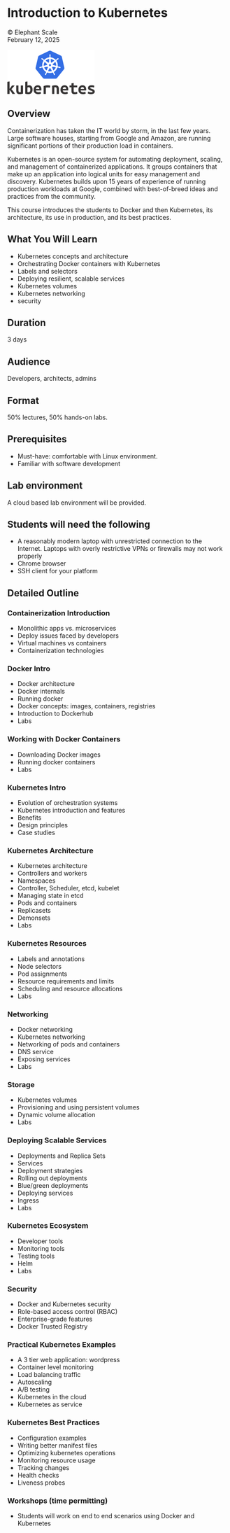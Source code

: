 # Introduction to Kubernetes

© Elephant Scale  
February 12, 2025

![](../assets/images/logos/kubernetes-logo-4-small2.png)

## Overview

Containerization has taken the IT world by storm, in the last few years. Large software houses, starting from Google and Amazon, are running significant portions of their production load in containers.

Kubernetes is an open-source system for automating deployment, scaling, and management of containerized applications. It groups containers that make up an application into logical units for easy management and discovery. Kubernetes builds upon 15 years of experience of running production workloads at Google, combined with best-of-breed ideas and practices from the community.

This course introduces the students to Docker and then  Kubernetes, its architecture, its use in production, and its best practices.

## What You Will Learn

* Kubernetes concepts and architecture
* Orchestrating Docker containers with Kubernetes
* Labels and selectors
* Deploying resilient, scalable services
* Kubernetes volumes
* Kubernetes networking
* security

## Duration

3 days

## Audience

Developers, architects, admins

## Format

50% lectures, 50% hands-on labs.

## Prerequisites

* Must-have: comfortable with Linux environment.
* Familiar with software development

## Lab environment

A cloud based lab environment will be provided.

## Students will need the following

* A reasonably modern laptop with unrestricted connection to the Internet.  Laptops with overly restrictive VPNs or firewalls may not work properly
* Chrome browser
* SSH client for your platform

## Detailed Outline

### Containerization Introduction

* Monolithic apps vs. microservices
* Deploy issues faced by developers
* Virtual machines vs containers
* Containerization technologies

### Docker Intro

* Docker architecture
* Docker internals
* Running docker
* Docker concepts: images, containers, registries
* Introduction to Dockerhub
* Labs

### Working with Docker Containers

* Downloading Docker images
* Running docker containers
* Labs

### Kubernetes Intro

* Evolution of orchestration systems
* Kubernetes introduction and features
* Benefits
* Design principles
* Case studies

### Kubernetes Architecture

* Kubernetes architecture
* Controllers and workers
* Namespaces
* Controller, Scheduler, etcd, kubelet
* Managing state in etcd
* Pods and containers
* Replicasets
* Demonsets
* Labs

### Kubernetes Resources

* Labels and annotations
* Node selectors
* Pod assignments
* Resource requirements and limits
* Scheduling and resource allocations
* Labs

### Networking

* Docker networking
* Kubernetes networking
* Networking of pods and containers
* DNS service
* Exposing services
* Labs

### Storage

* Kubernetes volumes
* Provisioning and using persistent volumes
* Dynamic volume allocation
* Labs

### Deploying Scalable Services

* Deployments and Replica Sets
* Services
* Deployment strategies
* Rolling out deployments
* Blue/green deployments
* Deploying services
* Ingress
* Labs

### Kubernetes Ecosystem

* Developer tools
* Monitoring tools
* Testing tools
* Helm
* Labs

### Security

* Docker and Kubernetes security
* Role-based access control (RBAC)
* Enterprise-grade features
* Docker Trusted Registry

### Practical Kubernetes Examples

* A 3 tier web application: wordpress
* Container level monitoring
* Load balancing traffic
* Autoscaling
* A/B testing
* Kubernetes in the cloud
* Kubernetes as service

### Kubernetes Best Practices

* Configuration examples
* Writing better manifest files
* Optimizing kubernetes operations
* Monitoring resource usage
* Tracking changes
* Health checks
* Liveness probes

### Workshops (time permitting)

* Students will work on end to end scenarios using Docker and Kubernetes
